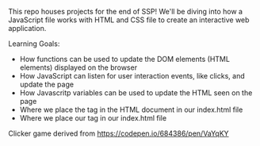 This repo houses projects for the end of SSP! We'll be diving into how a JavaScript file works with HTML and CSS file to create an interactive web application.

Learning Goals:

- How functions can be used to update the DOM elements (HTML elements) displayed on the browser
- How JavaScript can listen for user interaction events, like clicks, and update the page
- How Javascritp variables can be used to update the HTML seen on the page
- Where we place the <script></script> tag in the HTML document in our index.html file
- Where we place our <link rel="stylesheet" type="text/css" href=""> tag in our index.html file

Clicker game derived from https://codepen.io/684386/pen/VaYqKY
